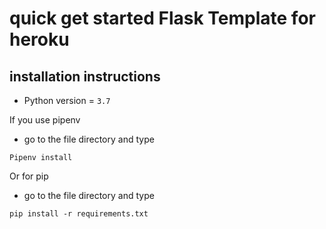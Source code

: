 # quick get started Flask Template for heroku

## installation instructions


- Python version = `3.7`

If you use pipenv

- go to the file directory and type

```
Pipenv install
```

Or for pip 

- go to the file directory and type

```
pip install -r requirements.txt
```
